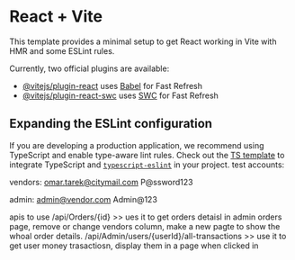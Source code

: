 # React + Vite

This template provides a minimal setup to get React working in Vite with HMR and some ESLint rules.

Currently, two official plugins are available:

- [@vitejs/plugin-react](https://github.com/vitejs/vite-plugin-react/blob/main/packages/plugin-react/README.md) uses [Babel](https://babeljs.io/) for Fast Refresh
- [@vitejs/plugin-react-swc](https://github.com/vitejs/vite-plugin-react-swc) uses [SWC](https://swc.rs/) for Fast Refresh

## Expanding the ESLint configuration

If you are developing a production application, we recommend using TypeScript and enable type-aware lint rules. Check out the [TS template](https://github.com/vitejs/vite/tree/main/packages/create-vite/template-react-ts) to integrate TypeScript and [`typescript-eslint`](https://typescript-eslint.io) in your project.
test accounts:

vendors:
omar.tarek@citymail.com
P@ssword123

admin:
admin@vendor.com
Admin@123

apis to use
/api/Orders/{id} >> ues it to get orders detaisl in admin orders page, remove or change vendors column, make a new pagte to show the whoal order details.
/api/Admin/users/{userId}/all-transactions >> use it to get user money trasactiosn, display them in a page when clicked in